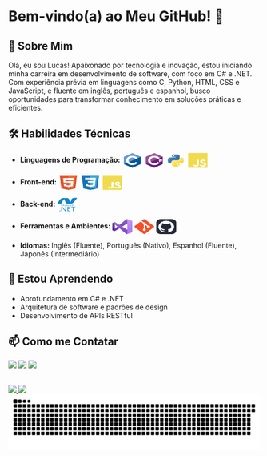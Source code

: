 # Bem-vindo(a) ao Meu GitHub! 👋

## 👤 Sobre Mim
Olá, eu sou Lucas! Apaixonado por tecnologia e inovação, estou iniciando minha carreira em desenvolvimento de software, com foco em C# e .NET. Com experiência prévia em linguagens como C, Python, HTML, CSS e JavaScript, e fluente em inglês, português e espanhol, busco oportunidades para transformar conhecimento em soluções práticas e eficientes.


## 🛠 Habilidades Técnicas
- **Linguagens de Programação:**
  <img align="center" alt="C" height="30" width="40" src="https://raw.githubusercontent.com/devicons/devicon/master/icons/c/c-original.svg">
  <img align="center" alt="Csharp" height="30" width="40" src="https://raw.githubusercontent.com/devicons/devicon/master/icons/csharp/csharp-original.svg">
  <img align="center" alt="Python" height="30" width="40" src="https://raw.githubusercontent.com/devicons/devicon/master/icons/python/python-original.svg">
  <img align="center" alt="Js" height="30" width="40" src="https://raw.githubusercontent.com/devicons/devicon/master/icons/javascript/javascript-plain.svg">

- **Front-end:**
  <img align="center" alt="HTML" height="30" width="40" src="https://raw.githubusercontent.com/devicons/devicon/master/icons/html5/html5-original.svg">
  <img align="center" alt="CSS" height="30" width="40" src="https://raw.githubusercontent.com/devicons/devicon/master/icons/css3/css3-original.svg">
  <img align="center" alt="Js" height="30" width="40" src="https://raw.githubusercontent.com/devicons/devicon/master/icons/javascript/javascript-plain.svg">

- **Back-end:**
  <img align="center" alt=".NET" height="30" width="40" src="https://raw.githubusercontent.com/devicons/devicon/master/icons/dot-net/dot-net-plain-wordmark.svg">

- **Ferramentas e Ambientes:**
  <img align="center" alt="VisualStudio" height="30" width="40" src="https://raw.githubusercontent.com/devicons/devicon/master/icons/visualstudio/visualstudio-original.svg">
  <img align="center" alt="Git" height="30" width="40" src="https://raw.githubusercontent.com/devicons/devicon/master/icons/git/git-original.svg">
  <img align="center" alt="GitHub" height="30" width="40" src="https://raw.githubusercontent.com/tandpfun/skill-icons/65dea6c4eaca7da319e552c09f4cf5a9a8dab2c8/icons/Github-Dark.svg">
  
- **Idiomas:** Inglês (Fluente), Português (Nativo), Espanhol (Fluente), Japonês (Intermediário)

## 🌱 Estou Aprendendo
- Aprofundamento em C# e .NET
- Arquitetura de software e padrões de design
- Desenvolvimento de APIs RESTful

## 📫 Como me Contatar
<div>
  <a href="https://www.linkedin.com/in/goldenrino" target="_blank"><img src="https://img.shields.io/badge/-LinkedIn-%230077B5?style=for-the-badge&logo=linkedin&logoColor=white" target="_blank"></a>
  <a href = "mailto:goldenrino.dev@gmail.com"><img src="https://img.shields.io/badge/Gmail-D14836?style=for-the-badge&logo=gmail&logoColor=white" target="_blank"></a>
  <a href="https://instagram.com/lucas_soliveira" target="_blank"><img src="https://img.shields.io/badge/-Instagram-%23E4405F?style=for-the-badge&logo=instagram&logoColor=white" target="_blank"></a>
</div>

##

<div>
  <a href="https://github.com/Goldenrino/">
    <img height="180em" src="https://github-readme-stats.vercel.app/api?username=goldenrino&show_icons=true&theme=radical&rank_icon=github">
    <img height="180em" src="https://github-readme-stats.vercel.app/api/top-langs/?username=goldenrino&layout=compact&theme=radica">
</div>

<picture>
  <source media="(prefers-color-scheme: dark)" srcset="https://raw.githubusercontent.com/Goldenrino/Goldenrino/output/github-contribution-grid-snake-dark.svg">
  <source media="(prefers-color-scheme: light)" srcset="https://raw.githubusercontent.com/Goldenrino/Goldenrino/output/github-contribution-grid-snake.svg">
  <img alt="github contribution grid snake animation" src="https://raw.githubusercontent.com/Goldenrino/Goldenrino/output/github-contribution-grid-snake.svg">
</picture>

<!--
**Goldenrino/Goldenrino** is a ✨ _special_ ✨ repository because its `README.md` (this file) appears on your GitHub profile.

Here are some ideas to get you started:

- 🔭 I’m currently working on ...
- 🌱 I’m currently learning ...
- 👯 I’m looking to collaborate on ...
- 🤔 I’m looking for help with ...
- 💬 Ask me about ...
- 📫 How to reach me: ...
- 😄 Pronouns: ...
- ⚡ Fun fact: ...
-->
